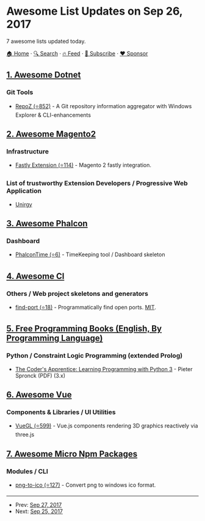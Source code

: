 # Awesome List Updates on Sep 26, 2017

7 awesome lists updated today.

[🏠 Home](/README.md) · [🔍 Search](https://www.trackawesomelist.com/search/) · [🔥 Feed](https://www.trackawesomelist.com/rss.xml) · [📮 Subscribe](https://trackawesomelist.us17.list-manage.com/subscribe?u=d2f0117aa829c83a63ec63c2f&id=36a103854c) · [❤️  Sponsor](https://github.com/sponsors/theowenyoung)



## [1. Awesome Dotnet](/content/quozd/awesome-dotnet/README.md)

### Git Tools

*   [RepoZ (⭐852)](https://github.com/awaescher/RepoZ) - A Git repository information aggregator with Windows Explorer & CLI-enhancements

## [2. Awesome Magento2](/content/run-as-root/awesome-magento2/README.md)

### Infrastructure

*   [Fastly Extension (⭐114)](https://github.com/fastly/fastly-magento2) - Magento 2 fastly integration.

### List of trustworthy Extension Developers / Progressive Web Application

*   [Unirgy](http://www.unirgy.com/)

## [3. Awesome Phalcon](/content/phalcon/awesome-phalcon/README.md)

### Dashboard

*   [PhalconTime (⭐6)](https://github.com/Videles/PhalconTime) - TimeKeeping tool / Dashboard skeleton

## [4. Awesome Cl](/content/CodyReichert/awesome-cl/README.md)

### Others / Web project skeletons and generators

*   [find-port (⭐18)](https://github.com/eudoxia0/find-port) -  Programmatically find open ports. [MIT](https://opensource.org/licenses/MIT).

## [5. Free Programming Books (English, By Programming Language)](/content/EbookFoundation/free-programming-books/README.md)

### Python / Constraint Logic Programming (extended Prolog)

*   [The Coder's Apprentice: Learning Programming with Python 3](http://www.spronck.net/pythonbook/) - Pieter Spronck (PDF) (3.x)

## [6. Awesome Vue](/content/vuejs/awesome-vue/README.md)

### Components & Libraries / UI Utilities

*   [VueGL (⭐599)](https://github.com/vue-gl/vue-gl) - Vue.js components rendering 3D graphics reactively via three.js

## [7. Awesome Micro Npm Packages](/content/parro-it/awesome-micro-npm-packages/README.md)

### Modules / CLI

*   [png-to-ico (⭐127)](https://github.com/steambap/png-to-ico) - Convert png to windows ico format.

---

- Prev: [Sep 27, 2017](/content/2017/09/27/README.md)
- Next: [Sep 25, 2017](/content/2017/09/25/README.md)